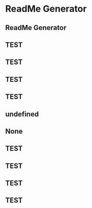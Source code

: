  # ReadMe Generator
  



  ## ReadMe Generator
  
  ## TEST
  
  ## TEST 
  
  ## TEST
  
  ## TEST
  
  ## undefined
  
  ## None
  
  ## TEST
  
  ## TEST
  
  ## TEST
  
  ## TEST
  

  

